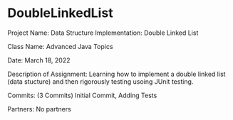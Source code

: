# DoubleLinkedList

Project Name: Data Structure Implementation: Double Linked List

Class Name: Advanced Java Topics

Date: March 18, 2022

Description of Assignment: Learning how to implement a double linked list (data stucture) and then rigorously testing usoing JUnit testing.

Commits: (3 Commits) Initial Commit, Adding Tests

Partners: No partners
